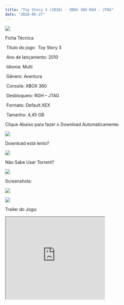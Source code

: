 ```yaml
---
title: "Toy Story 3 (2010) - XBOX 360 RGH - JTAG"
date: "2020-05-27"
---
```


[![](https://1.bp.blogspot.com/-xMbvp0_E9kM/Xs7UIEwcBSI/AAAAAAAAHHI/A35oYTl9u2EEJ6rwh6Ee7oOE5BSI2GcwwCK4BGAsYHg/s320/81CQlODrNcL._SY445_.jpg)](https://1.bp.blogspot.com/-xMbvp0_E9kM/Xs7UIEwcBSI/AAAAAAAAHHI/A35oYTl9u2EEJ6rwh6Ee7oOE5BSI2GcwwCK4BGAsYHg/81CQlODrNcL._SY445_.jpg)

Ficha Técnica

 Titulo do jogo:  Toy Story 3

 Ano de lançamento: 2010  

 Idioma: Multi

 Gênero: Aventura

 Console: XBOX 360

 Desbloqueio: RGH – JTAG

 Formato: Default.XEX

 Tamanho: 4,45 GB

Clique Abaixo para fazer o Download Automaticamente:

[![](https://1.bp.blogspot.com/-eNerQjlxWXg/Xsyoy1YwxPI/AAAAAAAAG8o/qs-0XGNQDR4jSn0uGinE3EzKZZ6GoZnEACPcBGAYYCw/s1600/LINK1.png)](https://zee.gl/L7JhURl)

Download está lento? 

[![](https://1.bp.blogspot.com/-QBDuGFKyRJI/XsypYtiebuI/AAAAAAAAG8w/2RjkhEnbyOwqZwiSxt3jP8uux5MWubGIACLcBGAsYHQ/s1600/LINK3.png)](https://ultragames-torrents.blogspot.com/2020/05/como-acelerar-torrents.html)

Não Sabe Usar Torrent?

[![](https://1.bp.blogspot.com/-z801RGeeaF0/XsypYEdLUrI/AAAAAAAAG8s/Mg8nVcYZpQox_qkNZQ6YLcR9F0FWCX6FwCPcBGAYYCw/s1600/LINK2.png)](https://ultragames-torrents.blogspot.com/2020/04/como-baixar-jogos-com-o-utorrent.html)

Screenshots:

[![](https://1.bp.blogspot.com/-GPkhFSQm-iw/Xs7UTPA420I/AAAAAAAAHHc/nCN0Rd84SYceF5opq8FP5wDlkmd3sLyOgCK4BGAsYHg/s320/910xzi5r8fL._SL1500_.jpg)](https://1.bp.blogspot.com/-GPkhFSQm-iw/Xs7UTPA420I/AAAAAAAAHHc/nCN0Rd84SYceF5opq8FP5wDlkmd3sLyOgCK4BGAsYHg/910xzi5r8fL._SL1500_.jpg)

[![](https://1.bp.blogspot.com/-3YNztv8mHC8/Xs7UTkoja2I/AAAAAAAAHHg/doUEjsQ7_aYJFRxdtssAbM_H0ZlYjoV1gCK4BGAsYHg/s320/blus-30480-ss9.jpg)](https://1.bp.blogspot.com/-3YNztv8mHC8/Xs7UTkoja2I/AAAAAAAAHHg/doUEjsQ7_aYJFRxdtssAbM_H0ZlYjoV1gCK4BGAsYHg/blus-30480-ss9.jpg)

Trailer do Jogo:

<iframe allowfullscreen class="BLOG_video_class" height="266" src="https://www.youtube.com/embed/0VT4JzCFhK4" width="320" youtube-src-id="0VT4JzCFhK4"></iframe>
